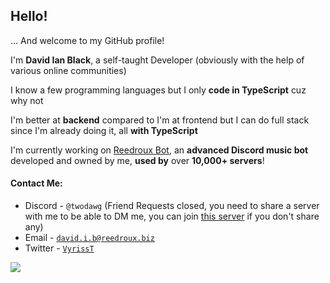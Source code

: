 ## Hello!
... And welcome to my GitHub profile!

I'm **David Ian Black**, a self-taught Developer (obviously with the help of various online communities)

I know a few programming languages but I only **code in TypeScript** cuz why not

I'm better at **backend** compared to I'm at frontend but I can do full stack since I'm already doing it, all **with TypeScript**

I'm currently working on [Reedroux Bot](https://reedroux.biz/), an **advanced Discord music bot** developed and owned by me, **used by** over **10,000+ servers**!

#### Contact Me:

-   Discord - `@twodawg` (Friend Requests closed, you need to share a server with me to be able to DM me, you can join [this server](https://https://reedroux.biz/support) if you don't share any)
-   Email - [`david.i.b@reedroux.biz`](mailto:david.i.b@reedroux.biz)
-   Twitter - [`VyrissT`](https://twitter.com/VyrissT)


![](https://komarev.com/ghpvc/?username=dawgcodes)
